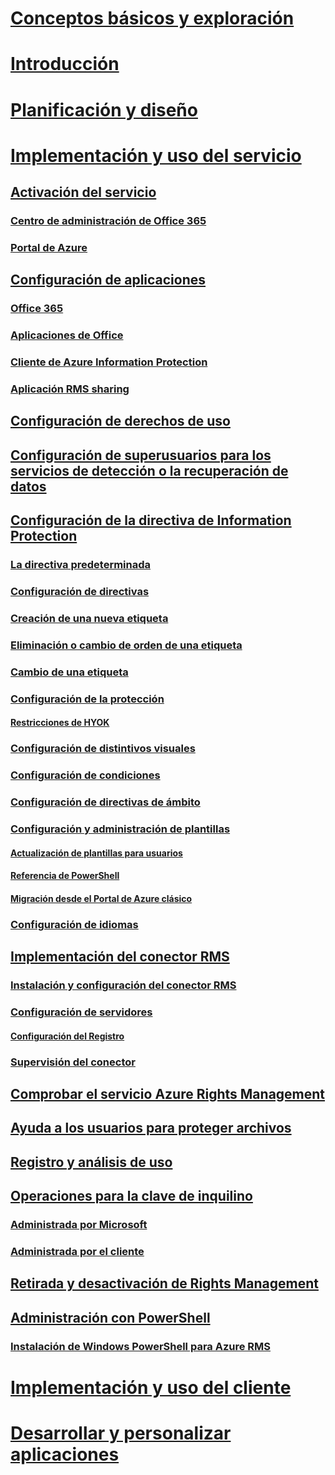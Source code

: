 # [Conceptos básicos y exploración](/information-protection/understand-explore/what-is-information-protection)
# [Introducción](/information-protection/get-started/requirements-azure-rms)
# [Planificación y diseño](/information-protection/plan-design/deployment-roadmap)
# [Implementación y uso del servicio](activate-service.md)
## [Activación del servicio](activate-service.md)
### [Centro de administración de Office 365](activate-office365.md)
### [Portal de Azure](activate-azure.md)
## [Configuración de aplicaciones](configure-applications.md)
### [Office 365](configure-office365.md)
### [Aplicaciones de Office](configure-office-apps.md)
### [Cliente de Azure Information Protection](configure-client.md)
### [Aplicación RMS sharing](configure-sharing-app.md)
## [Configuración de derechos de uso](configure-usage-rights.md)
## [Configuración de superusuarios para los servicios de detección o la recuperación de datos](configure-super-users.md)
## [Configuración de la directiva de Information Protection](configure-policy.md)
### [La directiva predeterminada](configure-policy-default.md)
### [Configuración de directivas](configure-policy-settings.md)
### [Creación de una nueva etiqueta](configure-policy-new-label.md)
### [Eliminación o cambio de orden de una etiqueta](configure-policy-delete-reorder.md)
### [Cambio de una etiqueta](configure-policy-change-label.md)
### [Configuración de la protección](configure-policy-protection.md)
#### [Restricciones de HYOK](configure-adrms-restrictions.md)
### [Configuración de distintivos visuales](configure-policy-markings.md)
### [Configuración de condiciones](configure-policy-classification.md)
### [Configuración de directivas de ámbito](configure-policy-scope.md)
### [Configuración y administración de plantillas](configure-policy-templates.md)
#### [Actualización de plantillas para usuarios](refresh-templates.md)
#### [Referencia de PowerShell](configure-templates-with-powershell.md)
#### [Migración desde el Portal de Azure clásico](migrate-portal.md)
### [Configuración de idiomas](configure-policy-languages.md)
## [Implementación del conector RMS](deploy-rms-connector.md)
### [Instalación y configuración del conector RMS](install-configure-rms-connector.md)
### [Configuración de servidores](configure-servers-rms-connector.md)
#### [Configuración del Registro](rms-connector-registry-settings.md)
### [Supervisión del conector](monitor-rms-connector.md)
## [Comprobar el servicio Azure Rights Management](verify.md)
## [Ayuda a los usuarios para proteger archivos](help-users.md)
## [Registro y análisis de uso](log-analyze-usage.md)
## [Operaciones para la clave de inquilino](operations-tenant-key.md)
### [Administrada por Microsoft](operations-microsoft-managed-tenant-key.md)
### [Administrada por el cliente](operations-customer-managed-tenant-key.md)
## [Retirada y desactivación de Rights Management](decommission-deactivate.md)
## [Administración con PowerShell](administer-powershell.md)
### [Instalación de Windows PowerShell para Azure RMS](install-powershell.md)
# [Implementación y uso del cliente](/information-protection/rms-client/use-client)
# [Desarrollar y personalizar aplicaciones](/information-protection/develop/developers-guide)

